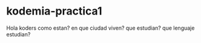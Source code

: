 # kodemia-practica1
Hola koders
como estan?
en que ciudad viven?
que estudian?
que lenguaje estudian?